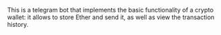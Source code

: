This is a telegram bot that implements the basic functionality of a crypto wallet: it allows to store Ether and send it, as well as view the transaction history.

